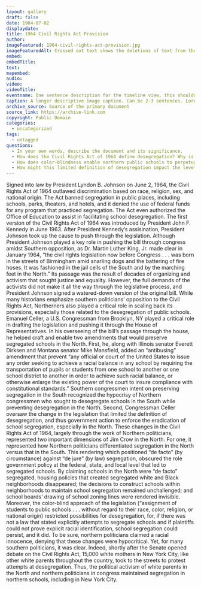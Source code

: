 ```yaml
---
layout: gallery
draft: false
date: 1964-07-02
displaydate:
title: 1964 Civil Rights Act Provision
author:
imageFeatured: 1964-civil-rights-act-provision.jpg
imageFeaturedAlt: Crossed out text shows the deletions of text from the Civil Rights Act
embed: 
embedTitle: 
text:
mapembed:
audio:
video: 
videoTitle: 
eventname: One sentence description for the timeline view, this shouldn't be longer than 125 characters.
caption: A longer descriptive image caption. Can be 2-3 sentences. Lorem ipsum dolor sit amet, consectetur adipiscing elit. Cras magna est, consectetur vel dapibus ac, gravida a metus. Integer scelerisque elit odio, nec rutrum ante volutpat ultrices. Pellentesque nec consequat orci. Aliquam leo est, dictum quis convallis sit amet, elementum sed justo.
archive_source: Source of the primary document
source_link: https://archive-link.com
copyright: Public Domain
categories:
  - uncategorized
tags:
  - untagged
questions:
  - In your own words, describe the document and its significance.
  - How does the Civil Rights Act of 1964 define desegregation? Why is that definition significant?
  - How does color-blindness enable northern public schools to perpetuate segregation?
  - How might this limited definition of desegregation impact the level of segregation in New York City schools today?
---
```

Signed into law by President Lyndon B. Johnson on June 2, 1964, the Civil Rights Act of 1964 outlawed discrimination based on race, religion, sex, and national origin. The Act banned segregation in public places, including schools, parks, theaters, and hotels, and it denied the use of federal funds for any program that practiced segregation. The Act even authorized the Office of Education to assist in facilitating school desegregation.
The first version of the Civil Rights Act of 1964 was introduced by President John F. Kennedy in June 1963. After President Kennedy’s assisination, President Johnson took up the cause to push through the legislation. Although President Johnson played a key role in pushing the bill through congress amidst Southern opposition, as Dr. Martin Luther King, Jr. made clear in January 1964, “the civil rights legislation now before Congress . . . was born in the streets of Birmingham amid snarling dogs and the battering of fire hoses. It was fashioned in the jail cells of the South and by the marching feet in the North.” Its passage was the result of decades of organizing and activism that sought justice and equality.
However, the full demands of the activists did not make it all the way through the legislative process, and President Johnson signed a watered-down version of the original bill. While many historians emphasize southern politicians’ opposition to the Civil Rights Act, Northerners also played a critical role in scaling back its provisions, especially those related to the desegregation of public schools.
Emanuel Celler, a U.S. Congressman from Brooklyn, NY played a critical role in drafting the legislation and pushing it through the House of Representatives. In his overseeing of the bill’s passage through the house, he helped craft and enable two amendments that would preserve segregated schools in the North. First, he, along with Illinois senator Everett Dirksen and Montana senator Mike Mansfield, added an “antibusing” amendment that prevent “any official or court of the United States to issue any order seeking to achieve a racial balance in any school by requiring the transportation of pupils or students from one school to another or one school district to another in order to achieve such racial balance, or otherwise enlarge the existing power of the court to insure compliance with constitutional standards.” Southern congressmen intent on preserving segregation in the South recognized the hypocrisy of Northern congressmen who sought to desegregate schools in the South while preventing desegregation in the North. Second, Congressman Celler oversaw the change in the legislation that limited the definition of desegregation, and thus government action to enforce the eradication of school segregation, especially in the North.
These changes in the Civil Rights Act of 1964, largely through the work of Northern politicians, represented two important dimensions of Jim Crow in the North. For one, it represented how Northern politicians differentiated segregation in the North versus that in the South. This rendering which positioned “de facto” (by circumstance) against “de jure” (by law) segregation, obscured the role government policy at the federal, state, and local level that led to segregated schools. By claiming schools in the North were “de facto” segregated, housing policies that created segregated white and Black neighborhoods disappeared; the decisions to construct schools within neighborhoods to maintain school segregation remained unchallenged; and school boards’ drawing of school zoning lines were rendered invisible. Moreover, the color-blind approach of the legislation (“assignment of students to public schools . . . without regard to their race, color, religion, or national origin) restricted possibilities for desegregation, for, if there was not a law that stated explicitly attempts to segregate schools and if plaintiffs could not prove explicit racial identification, school segregation could persist, and it did.
To be sure, northern politicians claimed a racial innocence, denying that these changes were hypocritical. Yet, for many southern politicians, it was clear. Indeed, shortly after the Senate opened debate on the Civil Rights Act, 15,000 white mothers in New York City, like other white parents throughout the country, took to the streets to protest attempts at desegregation. Thus, the political activism of white parents in the North and northern politicians in congress maintained segregation in northern schools, including in New York City.

